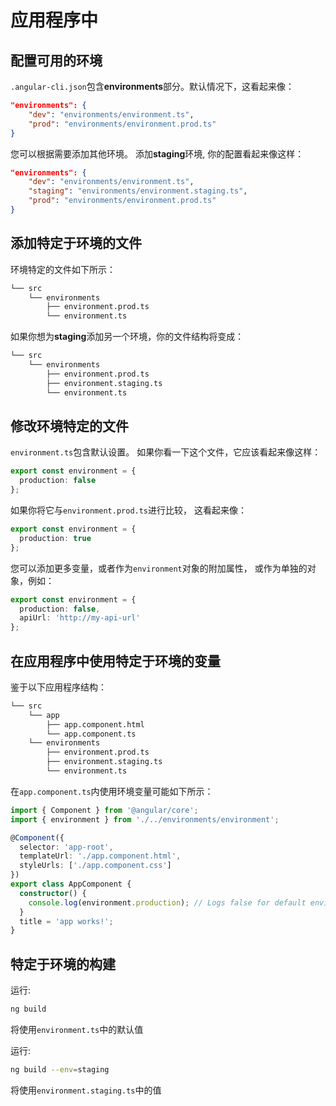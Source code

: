 # 应用程序中

## 配置可用的环境

`.angular-cli.json`包含**environments**部分。默认情况下，这看起来像：

``` json
"environments": {
    "dev": "environments/environment.ts",
    "prod": "environments/environment.prod.ts"
}
```

您可以根据需要添加其他环境。  添加**staging**环境, 你的配置看起来像这样：

``` json
"environments": {
    "dev": "environments/environment.ts",
    "staging": "environments/environment.staging.ts",
    "prod": "environments/environment.prod.ts"
}
```

## 添加特定于环境的文件

环境特定的文件如下所示：

```bash
└── src
    └── environments
        ├── environment.prod.ts
        └── environment.ts
```

如果你想为**staging**添加另一个环境，你的文件结构将变成：

```bash
└── src
    └── environments
        ├── environment.prod.ts
        ├── environment.staging.ts
        └── environment.ts
```

## 修改环境特定的文件

`environment.ts`包含默认设置。  如果你看一下这个文件，它应该看起来像这样：

``` TypeScript
export const environment = {
  production: false
};
```

如果你将它与`environment.prod.ts`进行比较， 这看起来像：

``` TypeScript
export const environment = {
  production: true
};
```

您可以添加更多变量，或者作为`environment`对象的附加属性， 或作为单独的对象，例如：

``` TypeScript
export const environment = {
  production: false,
  apiUrl: 'http://my-api-url'
};
```

## 在应用程序中使用特定于环境的变量

鉴于以下应用程序结构：

```bash
└── src
    └── app
        ├── app.component.html
        └── app.component.ts
    └── environments
        ├── environment.prod.ts
        ├── environment.staging.ts
        └── environment.ts
```

在`app.component.ts`内使用环境变量可能如下所示：

``` TypeScript
import { Component } from '@angular/core';
import { environment } from './../environments/environment';

@Component({
  selector: 'app-root',
  templateUrl: './app.component.html',
  styleUrls: ['./app.component.css']
})
export class AppComponent {
  constructor() {
    console.log(environment.production); // Logs false for default environment
  }
  title = 'app works!';
}
```

## 特定于环境的构建

运行:

```bash
ng build
```

将使用`environment.ts`中的默认值

运行:

```bash
ng build --env=staging
```

将使用`environment.staging.ts`中的值
